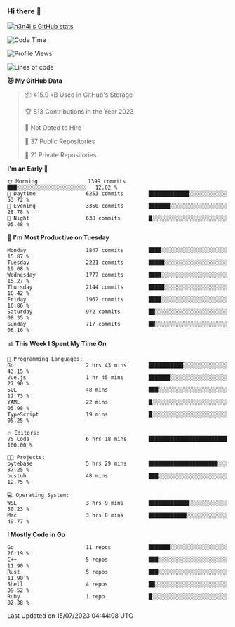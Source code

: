 ### Hi there 👋

[![h3n4l's GitHub stats](https://github-readme-stats.vercel.app/api?username=h3n4l&count_private=true&show_icons=true&theme=radical)](https://github.com/h3n4l/github-readme-stats)

<!--START_SECTION:waka-->
![Code Time](http://img.shields.io/badge/Code%20Time-1%2C405%20hrs%2045%20mins-blue)

![Profile Views](http://img.shields.io/badge/Profile%20Views-0-blue)

![Lines of code](https://img.shields.io/badge/From%20Hello%20World%20I%27ve%20Written-2.9%20million%20lines%20of%20code-blue)

**🐱 My GitHub Data** 

> 📦 415.9 kB Used in GitHub's Storage 
 > 
> 🏆 813 Contributions in the Year 2023
 > 
> 🚫 Not Opted to Hire
 > 
> 📜 37 Public Repositories 
 > 
> 🔑 21 Private Repositories 
 > 
**I'm an Early 🐤** 

```text
🌞 Morning                1399 commits        ███░░░░░░░░░░░░░░░░░░░░░░   12.02 % 
🌆 Daytime                6253 commits        █████████████░░░░░░░░░░░░   53.72 % 
🌃 Evening                3350 commits        ███████░░░░░░░░░░░░░░░░░░   28.78 % 
🌙 Night                  638 commits         █░░░░░░░░░░░░░░░░░░░░░░░░   05.48 % 
```
📅 **I'm Most Productive on Tuesday** 

```text
Monday                   1847 commits        ████░░░░░░░░░░░░░░░░░░░░░   15.87 % 
Tuesday                  2221 commits        █████░░░░░░░░░░░░░░░░░░░░   19.08 % 
Wednesday                1777 commits        ████░░░░░░░░░░░░░░░░░░░░░   15.27 % 
Thursday                 2144 commits        █████░░░░░░░░░░░░░░░░░░░░   18.42 % 
Friday                   1962 commits        ████░░░░░░░░░░░░░░░░░░░░░   16.86 % 
Saturday                 972 commits         ██░░░░░░░░░░░░░░░░░░░░░░░   08.35 % 
Sunday                   717 commits         ██░░░░░░░░░░░░░░░░░░░░░░░   06.16 % 
```


📊 **This Week I Spent My Time On** 

```text
💬 Programming Languages: 
Go                       2 hrs 43 mins       ███████████░░░░░░░░░░░░░░   43.15 % 
Vue.js                   1 hr 45 mins        ███████░░░░░░░░░░░░░░░░░░   27.90 % 
SQL                      48 mins             ███░░░░░░░░░░░░░░░░░░░░░░   12.73 % 
YAML                     22 mins             █░░░░░░░░░░░░░░░░░░░░░░░░   05.98 % 
TypeScript               19 mins             █░░░░░░░░░░░░░░░░░░░░░░░░   05.25 % 

🔥 Editors: 
VS Code                  6 hrs 18 mins       █████████████████████████   100.00 % 

🐱‍💻 Projects: 
bytebase                 5 hrs 29 mins       ██████████████████████░░░   87.25 % 
bustub                   48 mins             ███░░░░░░░░░░░░░░░░░░░░░░   12.75 % 

💻 Operating System: 
WSL                      3 hrs 9 mins        █████████████░░░░░░░░░░░░   50.23 % 
Mac                      3 hrs 8 mins        ████████████░░░░░░░░░░░░░   49.77 % 
```

**I Mostly Code in Go** 

```text
Go                       11 repos            ███████░░░░░░░░░░░░░░░░░░   26.19 % 
C++                      5 repos             ███░░░░░░░░░░░░░░░░░░░░░░   11.90 % 
Rust                     5 repos             ███░░░░░░░░░░░░░░░░░░░░░░   11.90 % 
Shell                    4 repos             ██░░░░░░░░░░░░░░░░░░░░░░░   09.52 % 
Ruby                     1 repo              █░░░░░░░░░░░░░░░░░░░░░░░░   02.38 % 
```




 Last Updated on 15/07/2023 04:44:08 UTC
<!--END_SECTION:waka-->

